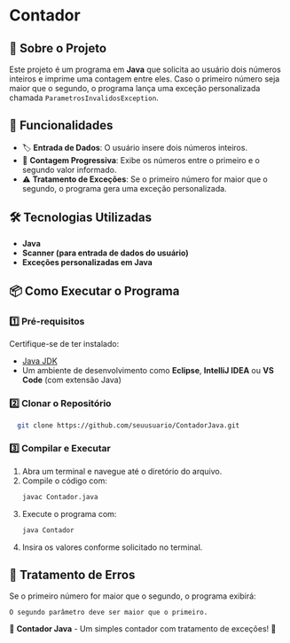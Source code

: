 # Contador

## 📜 Sobre o Projeto
Este projeto é um programa em **Java** que solicita ao usuário dois números inteiros e imprime uma contagem entre eles. Caso o primeiro número seja maior que o segundo, o programa lança uma exceção personalizada chamada `ParametrosInvalidosException`.

## 🚀 Funcionalidades
- 🏷 **Entrada de Dados**: O usuário insere dois números inteiros.
- 🔢 **Contagem Progressiva**: Exibe os números entre o primeiro e o segundo valor informado.
- ⚠ **Tratamento de Exceções**: Se o primeiro número for maior que o segundo, o programa gera uma exceção personalizada.

## 🛠 Tecnologias Utilizadas
- **Java**
- **Scanner (para entrada de dados do usuário)**
- **Exceções personalizadas em Java**

## 📦 Como Executar o Programa
### 1️⃣ Pré-requisitos
Certifique-se de ter instalado:
- [Java JDK](https://www.oracle.com/java/technologies/javase-downloads.html)
- Um ambiente de desenvolvimento como **Eclipse**, **IntelliJ IDEA** ou **VS Code** (com extensão Java)

### 2️⃣ Clonar o Repositório
```bash
  git clone https://github.com/seuusuario/ContadorJava.git
```

### 3️⃣ Compilar e Executar
1. Abra um terminal e navegue até o diretório do arquivo.
2. Compile o código com:
   ```bash
   javac Contador.java
   ```
3. Execute o programa com:
   ```bash
   java Contador
   ```
4. Insira os valores conforme solicitado no terminal.

## 🚨 Tratamento de Erros
Se o primeiro número for maior que o segundo, o programa exibirá:
```
O segundo parâmetro deve ser maior que o primeiro.
```



🚀 **Contador Java** - Um simples contador com tratamento de exceções! 🔢
